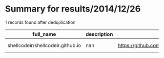 
# Summary for results/2014/12/26
    
1 records found after deduplication

| full_name | description | html_url | matched_list | matched_count | pushed_at | size | stargazers_count | language | forks_count |
|-----------------------------------|---------------|------------------------------------------------------|----------------|-----------------|---------------------------|--------|--------------------|------------|---------------|
| shellcodeir/shellcodeir.github.io | nan | https://github.com/shellcodeir/shellcodeir.github.io | ['shellcode'] | 1 | 2014-12-26 14:03:17+00:00 | 0 | 0 | nan | 0 |
